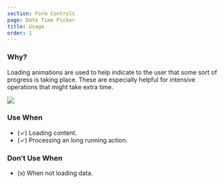 ```yaml
---
section: Form Controls
page: Date Time Picker
title: Usage
order: 1
---
```


<novo-grid columns="2" align="start" gap="2rem">
<div>

### Why?

Loading animations are used to help indicate to the user that some sort of progress is taking place. These are especially helpful for intensive operations that might take extra time.

</div>

<img src="https://via.placeholder.com/350x250"/>

<div>

### Use When

- (✓) Loading content.
- (✓) Processing an long running action.

</div>
<div>

### Don′t Use When

- (x) When not loading data.

</div>
</novo-grid>

